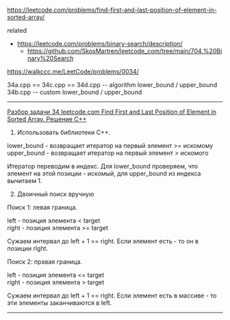 https://leetcode.com/problems/find-first-and-last-position-of-element-in-sorted-array/

related
- https://leetcode.com/problems/binary-search/description/
  - https://github.com/SkosMartren/leetcode_com/tree/main/704.%20Binary%20Search

https://walkccc.me/LeetCode/problems/0034/

34a.cpp == 34c.cpp == 34d.cpp -- algorithm lower_bound / upper_bound  
34b.cpp -- custom lower_bound / upper_bound  
__________________

[Разбор задачи 34 leetcode.com Find First and Last Position of Element in Sorted Array. Решение C++](https://www.youtube.com/watch?v=tnLSdiQW-_c)

1. Использовать библиотеки С++. 

<algorithm>

lower_bound - возвращает итератор на первый элемент >= искомому  
upper_bound - возвращает итератор на первый элемент > искомого

Итератор переводим в индекс. Для lower_bound проверяем, что элемент на этой позиции - искомый, для upper_bound из индекса вычитаем 1.

2. Двоичный поиск вручную

Поиск 1: левая граница.

left - позиция элемента < target  
right - позиция элемента >= target

Сужаем интервал до left + 1 == right. Если элемент есть - то он в позиции rlght.

Поиск 2: правая граница.

left - позиция элемента <= target  
right - позиция элемента > target

Сужаем интервал до left + 1 == right. Если элемент есть в массиве - то эти элементы заканчиваются в left.



__________________
